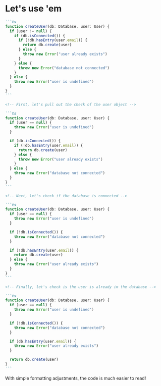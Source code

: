 # Let's use 'em

<!-- Here's the code we ended up with -->
<!-- Let's refactor it to be better -->

````md magic-move
```ts
function createUser(db: Database, user: User) {
  if (user != null) {
    if (db.isConnected()) {
      if (!db.hasEntry(user.email)) {
        return db.create(user)
      } else {
        throw new Error("user already exists")
      }
    } else {
      throw new Error("database not connected")
    }
  } else {
    throw new Error("user is undefined")
  }
}
```

<!-- First, let's pull out the check of the user object -->

```ts
function createUser(db: Database, user: User) {
  if (user == null) {
    throw new Error("user is undefined")
  }

  if (db.isConnected()) {
    if (!db.hasEntry(user.email)) {
      return db.create(user)
    } else {
      throw new Error("user already exists")
    }
  } else {
    throw new Error("database not connected")
  }
}
```

<!-- Next, let's check if the database is connected -->

```ts
function createUser(db: Database, user: User) {
  if (user == null) {
    throw new Error("user is undefined")
  }

  if (!db.isConnected()) {
    throw new Error("database not connected")
  }

  if (!db.hasEntry(user.email)) {
    return db.create(user)
  } else {
    throw new Error("user already exists")
  }
}
```

<!-- Finally, let's check is the user is already in the database -->

```ts
function createUser(db: Database, user: User) {
  if (user == null) {
    throw new Error("user is undefined")
  }

  if (!db.isConnected()) {
    throw new Error("database not connected")
  }

  if (db.hasEntry(user.email)) {
    throw new Error("user already exists")
  }

  return db.create(user)
}
```

````

<v-click>
  <p>With simple formatting adjustments, the code is much easier to read!</p>
</v-click>